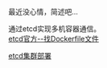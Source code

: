 最近没心情，简述吧...  

通过etcd实现多机容器通信。  
[etcd官方--找Dockerfile文件](https://github.com/etcd-io/etcd)  

[etcd集群部署](https://www.kancloud.cn/huyipow/kubernetes/531987)

